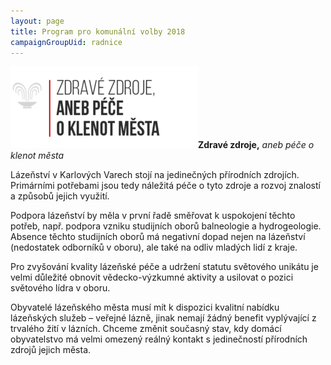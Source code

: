 ```yaml
---
layout: page
title: Program pro komunální volby 2018
campaignGroupUid: radnice
---
```

![](/assets/img/posts//prog01_zdroje.png)**Zdravé zdroje,** *aneb péče o klenot města*

Lázeňství v Karlových Varech stojí na jedinečných přírodních zdrojích. Primárními potřebami jsou tedy náležitá péče o tyto zdroje a rozvoj znalostí a způsobů jejich využití.

Podpora lázeňství by měla v první řadě směřovat k uspokojení těchto potřeb, např. podpora vzniku studijních oborů balneologie a hydrogeologie. Absence těchto studijních oborů má negativní dopad nejen na lázeňství (nedostatek odborníků v oboru), ale také na odliv mladých lidí z kraje.

Pro zvyšování kvality lázeňské péče a udržení statutu světového unikátu je velmi důležité obnovit vědecko-výzkumné aktivity a usilovat o pozici světového lídra v oboru.

Obyvatelé lázeňského města musí mít k dispozici kvalitní nabídku lázeňských služeb – veřejné lázně, jinak nemají žádný benefit vyplývající z trvalého  žití v lázních. Chceme změnit současný stav, kdy domácí obyvatelstvo má velmi omezený reálný kontakt s jedinečností přírodních zdrojů jejich města.
